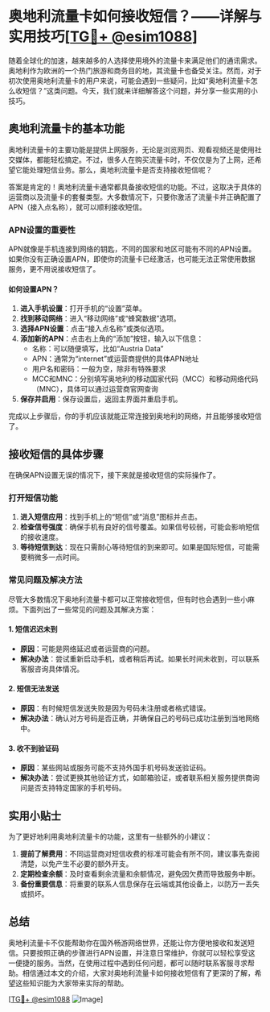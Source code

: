# 奥地利流量卡如何接收短信？——详解与实用技巧[[TG💪+ @esim1088](https://t.me/s/esim1088)]

随着全球化的加速，越来越多的人选择使用境外的流量卡来满足他们的通讯需求。奥地利作为欧洲的一个热门旅游和商务目的地，其流量卡也备受关注。然而，对于初次使用奥地利流量卡的用户来说，可能会遇到一些疑问，比如“奥地利流量卡怎么收短信？”这类问题。今天，我们就来详细解答这个问题，并分享一些实用的小技巧。

## 奥地利流量卡的基本功能

奥地利流量卡的主要功能是提供上网服务，无论是浏览网页、观看视频还是使用社交媒体，都能轻松搞定。不过，很多人在购买流量卡时，不仅仅是为了上网，还希望它能处理短信业务。那么，奥地利流量卡是否支持接收短信呢？

答案是肯定的！奥地利流量卡通常都具备接收短信的功能。不过，这取决于具体的运营商以及流量卡的套餐类型。大多数情况下，只要你激活了流量卡并正确配置了APN（接入点名称），就可以顺利接收短信。

### APN设置的重要性

APN就像是手机连接到网络的钥匙，不同的国家和地区可能有不同的APN设置。如果你没有正确设置APN，即使你的流量卡已经激活，也可能无法正常使用数据服务，更不用说接收短信了。

#### 如何设置APN？

1. **进入手机设置**：打开手机的“设置”菜单。
2. **找到移动网络**：进入“移动网络”或“蜂窝数据”选项。
3. **选择APN设置**：点击“接入点名称”或类似选项。
4. **添加新的APN**：点击右上角的“添加”按钮，输入以下信息：
   - 名称：可以随便填写，比如“Austria Data”
   - APN：通常为“internet”或运营商提供的具体APN地址
   - 用户名和密码：一般为空，除非有特殊要求
   - MCC和MNC：分别填写奥地利的移动国家代码（MCC）和移动网络代码（MNC），具体可以通过运营商官网查询
5. **保存并启用**：保存设置后，返回主界面并重启手机。

完成以上步骤后，你的手机应该就能正常连接到奥地利的网络，并且能够接收短信了。

## 接收短信的具体步骤

在确保APN设置无误的情况下，接下来就是接收短信的实际操作了。

### 打开短信功能

1. **进入短信应用**：找到手机上的“短信”或“消息”图标并点击。
2. **检查信号强度**：确保手机有良好的信号覆盖。如果信号较弱，可能会影响短信的接收速度。
3. **等待短信到达**：现在只需耐心等待短信的到来即可。如果是国际短信，可能需要稍微多一点时间。

### 常见问题及解决方法

尽管大多数情况下奥地利流量卡都可以正常接收短信，但有时也会遇到一些小麻烦。下面列出了一些常见的问题及其解决方案：

#### 1. 短信迟迟未到

- **原因**：可能是网络延迟或者运营商的问题。
- **解决办法**：尝试重新启动手机，或者稍后再试。如果长时间未收到，可以联系客服咨询具体情况。

#### 2. 短信无法发送

- **原因**：有时候短信发送失败是因为号码未注册或者格式错误。
- **解决办法**：确认对方号码是否正确，并确保自己的号码已成功注册到当地网络中。

#### 3. 收不到验证码

- **原因**：某些网站或服务可能不支持外国手机号码发送验证码。
- **解决办法**：尝试更换其他验证方式，如邮箱验证，或者联系相关服务提供商询问是否支持特定国家的手机号码。

## 实用小贴士

为了更好地利用奥地利流量卡的功能，这里有一些额外的小建议：

1. **提前了解费用**：不同运营商对短信收费的标准可能会有所不同，建议事先查阅清楚，以免产生不必要的额外开支。
2. **定期检查余额**：及时查看剩余流量和余额情况，避免因欠费而导致服务中断。
3. **备份重要信息**：将重要的联系人信息保存在云端或其他设备上，以防万一丢失或损坏。

## 总结

奥地利流量卡不仅能帮助你在国外畅游网络世界，还能让你方便地接收和发送短信。只要按照正确的步骤进行APN设置，并注意日常维护，你就可以轻松享受这一便捷的服务。当然，在使用过程中遇到任何问题，都可以随时联系客服寻求帮助。相信通过本文的介绍，大家对奥地利流量卡如何接收短信有了更深的了解，希望这些知识能为大家带来实际的帮助。

[[TG💪+ @esim1088](https://t.me/s/esim1088) ![Image](https://i.postimg.cc/4NQfJmqS/Snipaste-2025-05-13-00-14-12.png)]